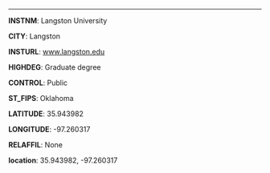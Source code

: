 
---
**INSTNM**: Langston University

**CITY**: Langston

**INSTURL**: www.langston.edu

**HIGHDEG**: Graduate degree

**CONTROL**: Public

**ST_FIPS**: Oklahoma

**LATITUDE**: 35.943982

**LONGITUDE**: -97.260317

**RELAFFIL**: None

**location**: 35.943982, -97.260317